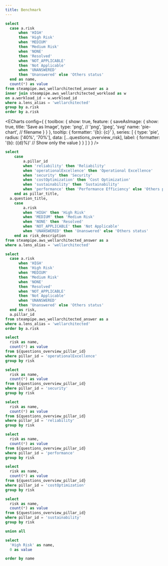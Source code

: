 ```yaml
---
title: Benchmark
---
```


```sql questions_overview_risk
select 
  case a.risk
      when 'HIGH'
      then 'High Risk'
      when 'MEDIUM'
      then 'Medium Risk'
      when 'NONE'
      then 'Resolved'
      when 'NOT_APPLICABLE'
      then 'Not Applicable'
      when 'UNANSWERED'
      then 'Unanswered' else 'Others status'
  end as name, 
  count(*) as value
from steampipe.aws_wellarchitected_answer as a
inner join steampipe.aws_wellarchitected_workload as w
on a.workload_id = w.workload_id
where a.lens_alias = 'wellarchitected'
group by a.risk
order by a.risk
```

<ECharts config={
    {
      toolbox: {
        show: true,
        feature: {
          saveAsImage: {
            show: true,
            title: 'Save as Image',
            type: 'png',  // 'png', 'jpeg', 'svg'
            name: 'pie-chart',  // filename
          }
        }
      },
      tooltip: {
          formatter: '{b}: {c}'
      },
      series: [
        {
          type: 'pie',
          radius: ['40%', '70%'],
          data: [...questions_overview_risk],
          label: {
            formatter: '{b}: ({d}%)'  // Show only the value
          }
        }
      ]
      }
    }
/>

```sql questions_overview
select
	case
		a.pillar_id
		when 'reliability' then 'Reliability'
		when 'operationalExcellence' then 'Operational Excellence'
		when 'security' then 'Security'
		when 'costOptimization' then 'Cost Optimization'
		when 'sustainability' then 'Sustainability'
		when 'performance' then 'Performance Efficiency' else 'Others pillars'
	end as pillar_title,
  a.question_title,
	case
		a.risk
		when 'HIGH' then 'High Risk'
		when 'MEDIUM' then 'Medium Risk'
		when 'NONE' then 'Resolved'
		when 'NOT_APPLICABLE' then 'Not Applicable'
		when 'UNANSWERED' then 'Unanswered' else 'Others status'
	end as risk_description
from steampipe.aws_wellarchitected_answer as a
where a.lens_alias = 'wellarchitected'
```
<DataTable data={questions_overview} search=true/>

```sql questions_overview_pillar_id
select 
  case a.risk
      when 'HIGH'
      then 'High Risk'
      when 'MEDIUM'
      then 'Medium Risk'
      when 'NONE'
      then 'Resolved'
      when 'NOT_APPLICABLE'
      then 'Not Applicable'
      when 'UNANSWERED'
      then 'Unanswered' else 'Others status'
  end as risk, 
  a.pillar_id
from steampipe.aws_wellarchitected_answer as a
where a.lens_alias = 'wellarchitected'
order by a.risk
```

```sql questions_overview_operacionalExcellence
select 
  risk as name, 
  count(*) as value
from ${questions_overview_pillar_id}
where pillar_id = 'operationalExcellence'
group by risk
```

```sql questions_overview_security
select 
  risk as name, 
  count(*) as value
from ${questions_overview_pillar_id}
where pillar_id = 'security'
group by risk
```

<Grid cols=2>
  <ECharts config={
      {
        title: {
          text: 'Operacional Excellence',
          left: 'center'
        },
        toolbox: {
          show: true,
          feature: {
            saveAsImage: {
              show: true,
              title: 'Save as Image',
              type: 'png',  // 'png', 'jpeg', 'svg'
              name: 'pie-chart',  // filename
            }
          }
        },
        tooltip: {
            formatter: '{b}: {c}'
        },
        series: [
          {
            type: 'pie',
            radius: ['40%', '70%'],
            data: [...questions_overview_operacionalExcellence],
            label: {
              formatter: '{b}: ({d}%)'  // Show only the value
            }
          }
        ]
      }
    }
  />
  <ECharts config={
      {
        title: {
          text: 'Security',
          left: 'center'
        },
        toolbox: {
          show: true,
          feature: {
            saveAsImage: {
              show: true,
              title: 'Save as Image',
              type: 'png',  // 'png', 'jpeg', 'svg'
              name: 'pie-chart',  // filename
            }
          }
        },
        tooltip: {
            formatter: '{b}: {c}'
        },
        series: [
          {
            type: 'pie',
            radius: ['40%', '70%'],
            data: [...questions_overview_security],
            label: {
              formatter: '{b}: ({d}%)'  // Show only the value
            }
          }
        ]
      }
    }
  />
</Grid>

```sql questions_overview_reliability
select 
  risk as name, 
  count(*) as value
from ${questions_overview_pillar_id}
where pillar_id = 'reliability'
group by risk
```

```sql questions_overview_performance
select 
  risk as name, 
  count(*) as value
from ${questions_overview_pillar_id}
where pillar_id = 'performance'
group by risk
```

<Grid cols=2>
  <ECharts config={
      {
        title: {
          text: 'Reliability',
          left: 'center'
        },
        toolbox: {
          show: true,
          feature: {
            saveAsImage: {
              show: true,
              title: 'Save as Image',
              type: 'png',  // 'png', 'jpeg', 'svg'
              name: 'pie-chart',  // filename
            }
          }
        },
        tooltip: {
            formatter: '{b}: {c}'
        },
        series: [
          {
            type: 'pie',
            radius: ['40%', '70%'],
            data: [...questions_overview_reliability],
            label: {
              formatter: '{b}: ({d}%)'  // Show only the value
            }
          }
        ]
      }
    }
  />
  <ECharts config={
      {
        title: {
          text: 'Performance Efficiency',
          left: 'center'
        },
        toolbox: {
          show: true,
          feature: {
            saveAsImage: {
              show: true,
              title: 'Save as Image',
              type: 'png',  // 'png', 'jpeg', 'svg'
              name: 'pie-chart',  // filename
            }
          }
        },
        tooltip: {
            formatter: '{b}: {c}'
        },
        series: [
          {
            type: 'pie',
            radius: ['40%', '70%'],
            data: [...questions_overview_performance],
            label: {
              formatter: '{b}: ({d}%)'  // Show only the value
            }
          }
        ]
      }
    }
  />
</Grid>

```sql questions_overview_costOptimization
select 
  risk as name, 
  count(*) as value
from ${questions_overview_pillar_id}
where pillar_id = 'costOptimization'
group by risk
```

```sql questions_overview_sustainability
select 
  risk as name, 
  count(*) as value
from ${questions_overview_pillar_id}
where pillar_id = 'sustainability'
group by risk

union all

select 
  'High Risk' as name,
  0 as value

order by name

```

<Grid cols=2>
  <ECharts config={
      {
        title: {
          text: 'Cost Optimization',
          left: 'center'
        },
        toolbox: {
          show: true,
          feature: {
            saveAsImage: {
              show: true,
              title: 'Save as Image',
              type: 'png',  // 'png', 'jpeg', 'svg'
              name: 'pie-chart',  // filename
            }
          }
        },
        tooltip: {
            formatter: '{b}: {c}'
        },
        series: [
          {
            type: 'pie',
            radius: ['40%', '70%'],
            data: [...questions_overview_costOptimization],
            label: {
              formatter: '{b}: ({d}%)'  // Show only the value
            }
          }
        ]
      }
    }
  />
  <ECharts config={
      {
        title: {
          text: 'Sustainability',
          left: 'center'
        },
        tooltip: {
            formatter: '{b}: {c} ({d}%)'
        },
        series: [
          {
            type: 'pie',
            radius: ['40%', '70%'],
            data: [...questions_overview_sustainability],
          }
        ]
      }
    }
  />
</Grid>
